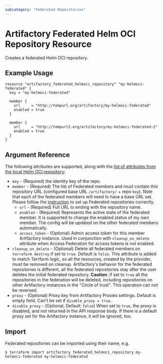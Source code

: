 ```yaml
---
subcategory: "Federated Repositories"
---
```

# Artifactory Federated Helm OCI Repository Resource

Creates a federated Helm OCI repository.

## Example Usage

```hcl
resource "artifactory_federated_helmoci_repository" "my-helmoci-federated" {
  key = "my-helmoci-federated"

  member {
    url     = "http://tempurl.org/artifactory/my-helmoci-federated"
    enabled = true
  }

  member {
    url     = "http://tempurl2.org/artifactory/my-helmoci-federated-2"
    enabled = true
  }
}
```

## Argument Reference

The following attributes are supported, along with the [list of attributes from the local Helm OCI repository](local_helmoci_repository.md):

* `key` - (Required) the identity key of the repo.
* `member` - (Required) The list of Federated members and must contain this repository URL (configured base URL
  `/artifactory/` + repo `key`). Note that each of the federated members will need to have a base URL set.
  Please follow the [instruction](https://www.jfrog.com/confluence/display/JFROG/Working+with+Federated+Repositories#WorkingwithFederatedRepositories-SettingUpaFederatedRepository)
  to set up Federated repositories correctly.
  * `url` - (Required) Full URL to ending with the repository name.
  * `enabled` - (Required) Represents the active state of the federated member. It is supported to change the enabled status of my own member. The config will be updated on the other federated members automatically.
  * `access_token` - (Optional) Admin access token for this member Artifactory instance. Used in conjunction with `cleanup_on_delete` attribute when Access Federation for access tokens is not enabled.
* `cleanup_on_delete` - (Optional) Delete all federated members on `terraform destroy` if set to `true`. Default is `false`. This attribute is added to match Terrform logic, so all the resources, created by the provider, must be removed on cleanup. Artifactory's behavior for the federated repositories is different, all the federated repositories stay after the user deletes the initial federated repository. **Caution**: if set to `true` all the repositories in the federation will be deleted, including repositories on other Artifactory instances in the "Circle of trust". This operation can not be reversed.
* `proxy` - (Optional) Proxy key from Artifactory Proxies settings. Default is empty field. Can't be set if `disable_proxy = true`.
* `disable_proxy` - (Optional, Default: `false`) When set to `true`, the proxy is disabled, and not returned in the API response body. If there is a default proxy set for the Artifactory instance, it will be ignored, too.

## Import

Federated repositories can be imported using their name, e.g.

```
$ terraform import artifactory_federated_helmoci_repository.my-helmoci-federated my-helmoci-federated
```
